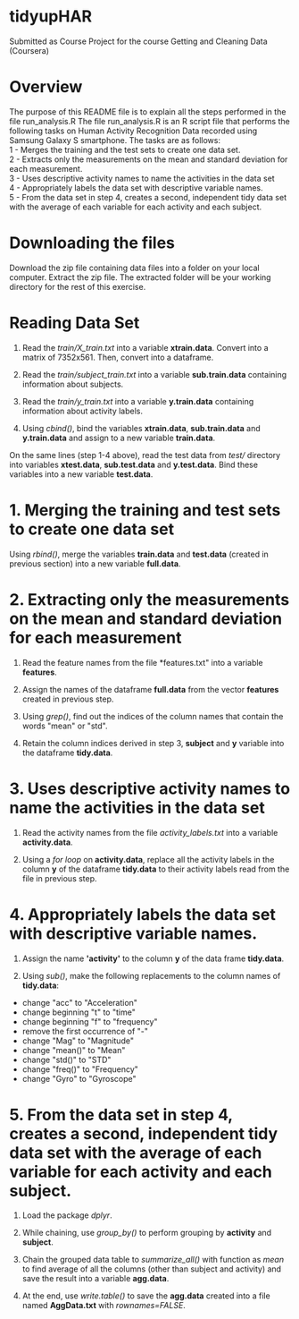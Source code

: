 # tidyupHAR
Submitted as Course Project for the course Getting and Cleaning Data (Coursera)

# Overview
The purpose of this README file is to explain all the steps performed in the file run_analysis.R The file run_analysis.R
is an R script file that performs the following tasks on Human Activity Recognition Data recorded using Samsung Galaxy S
smartphone. The tasks are as follows:  
1 - Merges the training and the test sets to create one data set.  
2 - Extracts only the measurements on the mean and standard deviation for each measurement.  
3 - Uses descriptive activity names to name the activities in the data set  
4 - Appropriately labels the data set with descriptive variable names.  
5 - From the data set in step 4, creates a second, independent tidy data set with the average of each variable for each activity and each subject.  


# Downloading the files
Download the zip file containing data files into a folder on your local computer. Extract the zip file.
The extracted folder will be your working directory for the rest of this exercise.

# Reading Data Set
1. Read the *train/X_train.txt* into a variable **xtrain.data**. Convert into a matrix of 7352x561. Then, convert into a dataframe.  
  
2. Read the *train/subject_train.txt* into a variable **sub.train.data** containing information about subjects.  

3. Read the *train/y_train.txt* into a variable **y.train.data** containing information about activity labels. 

4. Using *cbind()*, bind the variables **xtrain.data**, **sub.train.data** and **y.train.data** and assign to a new variable **train.data**.

On the same lines (step 1-4 above), read the test data from *test/* directory into variables **xtest.data**, **sub.test.data** and **y.test.data**. Bind these variables into a new variable **test.data**.

# 1. Merging the training and test sets to create one data set

Using *rbind()*, merge the variables **train.data** and **test.data** (created in previous section) into a new variable **full.data**.

# 2. Extracting only the measurements on the mean and standard deviation for each measurement

1. Read the feature names from the file *features.txt" into a variable **features**.  

2. Assign the names of the dataframe **full.data** from the vector **features** created in previous step.  

3. Using *grep()*, find out the indices of the column names that contain the words "mean" or "std".  

4. Retain the column indices derived in step 3, **subject** and **y** variable into the dataframe **tidy.data**.  

# 3. Uses descriptive activity names to name the activities in the data set

1. Read the activity names from the file *activity_labels.txt* into a variable **activity.data**.  

2. Using a *for loop* on **activity.data**, replace all the activity labels in the column **y** of the dataframe **tidy.data** to their activity labels read from the file in previous step.   

# 4. Appropriately labels the data set with descriptive variable names.

1. Assign the name **'activity'** to the column **y** of the data frame **tidy.data**.

2. Using *sub()*, make the following replacements to the column names of **tidy.data**:
 - change "acc" to "Acceleration"
 - change beginning "t" to "time"
  - change beginning "f" to "frequency"
  - remove the first occurrence of "-"
  - change "Mag" to "Magnitude"
  - change "mean()" to "Mean"
  - change "std()" to "STD"
  - change "freq()" to "Frequency"
  -  change "Gyro" to "Gyroscope"

# 5. From the data set in step 4, creates a second, independent tidy data set with the average of each variable for each activity and each subject.

1. Load the package *dplyr*.  

2. While chaining, use *group_by()* to perform grouping by **activity** and **subject**.  

3. Chain the grouped data table to *summarize_all()* with function as *mean* to find average of all the columns (other than subject and activity) and save the result into a variable **agg.data**.

4. At the end, use *write.table()* to save the **agg.data** created into a file named **AggData.txt** with *rownames=FALSE*.  

